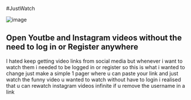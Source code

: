 #JustWatch

![image](https://github.com/Giorgiod91/VideoShare/assets/109972616/91e4df23-66ae-4fc9-9da4-c82597815d2d)

## Open Youtbe and Instagram videos without the need to log in or Register anywhere

I hated keep getting video links from social media but whenever i want to watch them i needed to be logged in or register so this is what i wanted to change just make a simple 1 pager where u can paste your link and just watch the funny video u wanted to watch without have to login i realised that u can rewatch instagram videos infinite if u remove the username in a link

